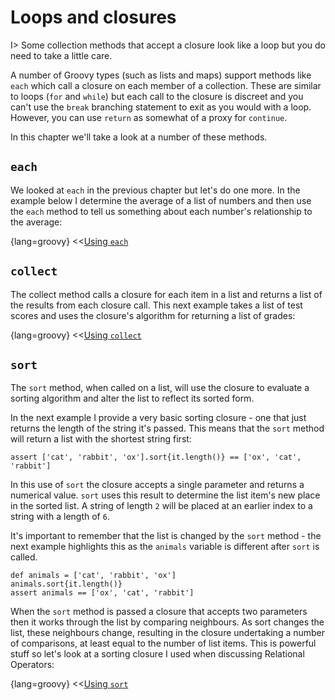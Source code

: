 # Loops and closures

I> Some collection methods that accept a closure look like a loop but you do need to take a little care.

A number of Groovy types (such as lists and maps) support methods like `each` which call a closure on each member of a collection. These are similar to loops (`for` and `while`) but each call to the closure is discreet and you can't use the `break` branching statement to exit as you would with a loop. However, you can use `return` as somewhat of a proxy for `continue`.

In this chapter we'll take a look at a number of these methods.

## `each`

We looked at `each` in the previous chapter but let's do one more. In the example below I determine the average of a list of numbers and then use the `each` method to tell us something about each number's relationship to the average:

{lang=groovy}
<<[Using `each`](code/07/06/each.groovy)

## `collect`

The collect method calls a closure for each item in a list and returns a list of the results from each closure call. This next example takes a list of test scores and uses the closure's algorithm for returning a list of grades:

{lang=groovy}
<<[Using `collect`](code/07/06/collect.groovy)


## `sort`

The `sort` method, when called on a list, will use the closure to evaluate a sorting algorithm and alter the list to reflect its sorted form.

In the next example I provide a very basic sorting closure - one that just returns the length of the string it's passed. This means that the `sort` method will return a list with the shortest string first:


    assert ['cat', 'rabbit', 'ox'].sort{it.length()} == ['ox', 'cat', 'rabbit']


In this use of `sort` the closure accepts a single parameter and returns a numerical value. `sort` uses this result to determine the list item's new place in the sorted list. A string of length `2` will be placed at an earlier index to a string with a length of `6`.

It's important to remember that the list is changed by the `sort` method - the next example highlights this as the `animals` variable is different after `sort` is called.


    def animals = ['cat', 'rabbit', 'ox']
    animals.sort{it.length()}
    assert animals == ['ox', 'cat', 'rabbit']


When  the `sort` method is passed a closure that accepts two parameters then it works through the list by comparing neighbours. As sort changes the list, these neighbours change, resulting in the closure undertaking a number of comparisons, at least equal to the number of list items. This is powerful stuff so let's look at a sorting closure I used when discussing Relational Operators:

{lang=groovy}
<<[Using `sort`](code/07/06/sort.groovy)


